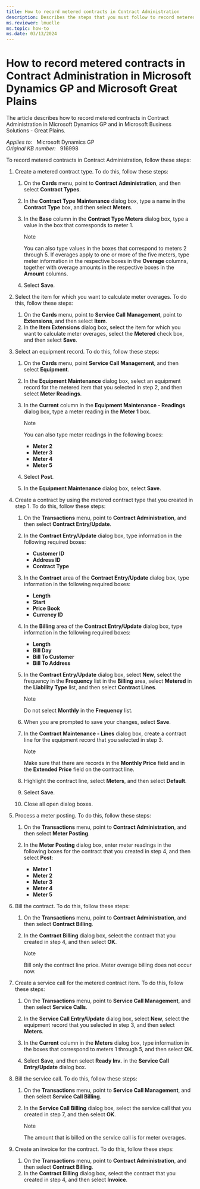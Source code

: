 ```yaml
---
title: How to record metered contracts in Contract Administration
description: Describes the steps that you must follow to record metered contracts in Contract Administration in Microsoft Dynamics GP and in Microsoft Great Plains.
ms.reviewer: lmuelle
ms.topic: how-to
ms.date: 03/13/2024
---
```

# How to record metered contracts in Contract Administration in Microsoft Dynamics GP and Microsoft Great Plains

The article describes how to record metered contracts in Contract Administration in Microsoft Dynamics GP and in Microsoft Business Solutions - Great Plains.

_Applies to:_ &nbsp; Microsoft Dynamics GP  
_Original KB number:_ &nbsp; 916998

To record metered contracts in Contract Administration, follow these steps:

1. Create a metered contract type. To do this, follow these steps:

   1. On the **Cards** menu, point to **Contract Administration**, and then select **Contract Types**.
   2. In the **Contract Type Maintenance** dialog box, type a name in the **Contract Type** box, and then select **Meters**.
   3. In the **Base** column in the **Contract Type Meters** dialog box, type a value in the box that corresponds to meter 1.

        > [!NOTE]
        > You can also type values in the boxes that correspond to meters 2 through 5. If overages apply to one or more of the five meters, type meter information in the respective boxes in the **Overage** columns, together with overage amounts in the respective boxes in the **Amount** columns.
   4. Select **Save**.

2. Select the item for which you want to calculate meter overages. To do this, follow these steps:

   1. On the **Cards** menu, point to **Service Call Management**, point to **Extensions**, and then select **Item**.
   2. In the **Item Extensions** dialog box, select the item for which you want to calculate meter overages, select the **Metered** check box, and then select **Save**.

3. Select an equipment record. To do this, follow these steps:

      1. On the **Cards** menu, point **Service Call Management**, and then select **Equipment**.
      2. In the **Equipment Maintenance** dialog box, select an equipment record for the metered item that you selected in step 2, and then select **Meter Readings**.

      3. In the **Current** column in the **Equipment Maintenance - Readings** dialog box, type a meter reading in the **Meter 1** box.

          > [!NOTE]
          > You can also type meter readings in the following boxes:
            - **Meter 2**
            - **Meter 3**
            - **Meter 4**
            - **Meter 5**
      4. Select **Post**.
      5. In the **Equipment Maintenance** dialog box, select **Save**.

4. Create a contract by using the metered contract type that you created in step 1. To do this, follow these steps:

   1. On the **Transactions** menu, point to **Contract Administration**, and then select **Contract Entry/Update**.
   2. In the **Contract Entry/Update** dialog box, type information in the following required boxes:

      - **Customer ID**
      - **Address ID**
      - **Contract Type**
   3. In the **Contract** area of the **Contract Entry/Update** dialog box, type information in the following required boxes:

      - **Length**
      - **Start**
      - **Price Book**
      - **Currency ID**
   4. In the **Billing** area of the **Contract Entry/Update** dialog box, type information in the following required boxes:

      - **Length**
      - **Bill Day**
      - **Bill To Customer**
      - **Bill To Address**
   5. In the **Contract Entry/Update** dialog box, select **New**, select the frequency in the **Frequency** list in the **Billing** area, select **Metered** in the **Liability Type** list, and then select **Contract Lines**.

      > [!NOTE]
      > Do not select **Monthly** in the **Frequency** list.

   6. When you are prompted to save your changes, select **Save**.
   7. In the **Contract Maintenance - Lines** dialog box, create a contract line for the equipment record that you selected in step 3.

      > [!NOTE]
      > Make sure that there are records in the **Monthly Price** field and in the **Extended Price** field on the contract line.

   8. Highlight the contract line, select **Meters**, and then select **Default**.

   9. Select **Save**.
   10. Close all open dialog boxes.

5. Process a meter posting. To do this, follow these steps:

   1. On the **Transactions** menu, point to **Contract Administration**, and then select **Meter Posting**.

   2. In the **Meter Posting** dialog box, enter meter readings in the following boxes for the contract that you created in step 4, and then select **Post**:
      - **Meter 1**
      - **Meter 2**
      - **Meter 3**
      - **Meter 4**
      - **Meter 5**
6. Bill the contract. To do this, follow these steps:

   1. On the **Transactions** menu, point to **Contract Administration**, and then select **Contract Billing**.

   2. In the **Contract Billing** dialog box, select the contract that you created in step 4, and then select **OK**.

      > [!NOTE]
      > Bill only the contract line price. Meter overage billing does not occur now.

7. Create a service call for the metered contract item. To do this, follow these steps:

    1. On the **Transactions** menu, point to **Service Call Management**, and then select **Service Calls**.

    2. In the **Service Call Entry/Update** dialog box, select **New**, select the equipment record that you selected in step 3, and then select **Meters**.
    3. In the **Current** column in the **Meters** dialog box, type information in the boxes that correspond to meters 1 through 5, and then select **OK**.
    4. Select **Save**, and then select **Ready Inv.** in the **Service Call Entry/Update** dialog box.

8. Bill the service call. To do this, follow these steps:

   1. On the **Transactions** menu, point to **Service Call Management**, and then select **Service Call Billing**.
   2. In the **Service Call Billing** dialog box, select the service call that you created in step 7, and then select **OK**.

      > [!NOTE]
      > The amount that is billed on the service call is for meter overages.

9. Create an invoice for the contract. To do this, follow these steps:

   1. On the **Transactions** menu, point to **Contract Administration**, and then select **Contract Billing**.
   2. In the **Contract Billing** dialog box, select the contract that you created in step 4, and then select **Invoice**.
